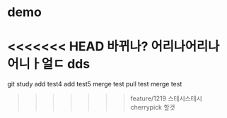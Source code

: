 # demo
<<<<<<< HEAD
바뀌나?
어리나어리나어니ㅏ얼ㄷ
dds
=======
git study
add test4
add test5
merge test
pull test
merge test
>>>>>>> feature/1219
스테시스테시
cherrypick 할것